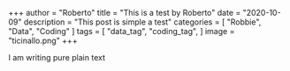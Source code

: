 +++
author = "Roberto"
title = "This is a test by Roberto"
date = "2020-10-09"
description = "This post is simple a test"
categories = [
    "Robbie",
    "Data",
    "Coding"
]
tags = [
    "data_tag",
    "coding_tag",
]
image = "ticinallo.png"
+++

I am writing pure plain text